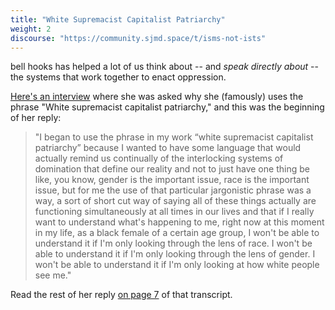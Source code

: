 ```yaml
---
title: "White Supremacist Capitalist Patriarchy"
weight: 2
discourse: "https://community.sjmd.space/t/isms-not-ists"
---
```


bell hooks has helped a lot of us think about -- and _speak directly about_ -- the systems that work together to enact oppression.

[Here's an interview](https://www.mediaed.org/transcripts/Bell-Hooks-Transcript.pdf) where she was asked why she (famously) uses the phrase "White supremacist capitalist patriarchy," and this was the beginning of her reply:

> "I began to use the phrase in my work “white supremacist capitalist patriarchy” because I wanted to have some language that would actually remind us continually of the interlocking systems of domination that define our reality and not to just have one thing be like, you know, gender is the important issue, race is the important issue, but for me the use of that particular jargonistic phrase was a way, a sort of short cut way of saying all of these things actually are functioning simultaneously at all times in our lives and that if I really want to understand what's happening to me, right now at this moment in my life, as a black female of a certain age group, I won't be able to understand it if I'm only looking through the lens of race. I won't be able to understand it if I'm only looking through the lens of gender. I won't be able to understand it if I'm only looking at how white people see me."

Read the rest of her reply [on page 7](https://www.mediaed.org/transcripts/Bell-Hooks-Transcript.pdf) of that transcript.
